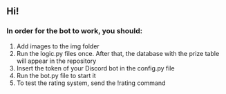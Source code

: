 ## Hi! 
### In order for the bot to work, you should:
1. Add images to the img folder
2. Run the logic.py files once. After that, the database with the prize table will appear in the repository
3. Insert the token of your Discord bot in the config.py file
4. Run the bot.py file to start it
5. To test the rating system, send the !rating command